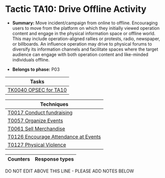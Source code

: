 # Tactic TA10: Drive Offline Activity

* **Summary:** Move incident/campaign from online to offline. Encouraging users to move from the platform on which they initially viewed operation content and engage in the physical information space or offline world. This may include operation-aligned rallies or protests, radio, newspaper, or billboards. An influence  operation may drive to physical forums to diversify its information channels and facilitate spaces where the target audience can engage with both operation content and like-minded individuals offline.  

* **Belongs to phase:** P03



| Tasks |
| ----- |
| [TK0040 OPSEC for TA10](../generated_pages/tasks/TK0040.md) |



| Techniques |
| ---------- |
| [T0017 Conduct fundraising](../generated_pages/techniques/T0017.md) |
| [T0057 Organize Events](../generated_pages/techniques/T0057.md) |
| [T0061 Sell Merchandise](../generated_pages/techniques/T0061.md) |
| [T0126 Encourage Attendance at Events](../generated_pages/techniques/T0126.md) |
| [T0127 Physical Violence](../generated_pages/techniques/T0127.md) |



| Counters | Response types |
| -------- | -------------- |


DO NOT EDIT ABOVE THIS LINE - PLEASE ADD NOTES BELOW
